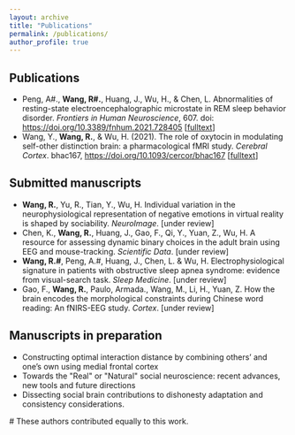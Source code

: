 ```yaml
---
layout: archive
title: "Publications"
permalink: /publications/
author_profile: true
---
```


## Publications
- Peng, A#., **Wang, R#.**, Huang, J., Wu, H., & Chen, L. Abnormalities of resting-state electroencephalographic microstate in REM sleep behavior disorder. *Frontiers in Human Neuroscience*, 607. doi: https://doi.org/10.3389/fnhum.2021.728405 [[fulltext](/files/MS_rsEEG_REM.pdf)]
- Wang, Y., **Wang, R.**, & Wu, H. (2021). The role of oxytocin in modulating self-other distinction brain: a pharmacological fMRI study. *Cerebral Cortex*. bhac167, https://doi.org/10.1093/cercor/bhac167 [[fulltext](/assets/paper/CC_OT_face.pdf)]


## Submitted manuscripts

- **Wang, R.**, Yu, R., Tian, Y., Wu, H. Individual variation in the neurophysiological representation of negative emotions in virtual reality is shaped by sociability. *NeuroImage*. [under review]
- Chen, K., **Wang, R.**, Huang, J., Gao, F., Qi, Y., Yuan, Z., Wu, H. A resource for assessing dynamic binary choices in the adult brain using EEG and mouse-tracking. *Scientific Data*. [under review]
- **Wang, R.#**, Peng, A.#, Huang, J., Chen, L. & Wu, H. Electrophysiological signature in patients with obstructive sleep apnea syndrome: evidence from visual-search task. *Sleep Medicine*. [under review]
- Gao, F., **Wang, R.**, Paulo, Armada., Wang, M., Li, H., Yuan, Z. How the brain encodes the morphological constraints during Chinese word reading: An fNIRS-EEG study. *Cortex*. [under review]


## Manuscripts in preparation
 
- Constructing optimal interaction distance by combining others’ and one’s own using medial frontal cortex
- Towards the "Real" or "Natural" social neuroscience: recent advances, new tools and future directions
- Dissecting social brain contributions to dishonesty adaptation and consistency considerations.

\# These authors contributed equally to this work.<br>

